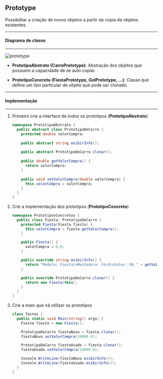 ## Prototype

Possibilitar a criação de novos objetos a partir da cópia de objetos existentes.

***
#### Diagrama de classe
***

![prototype](https://cloud.githubusercontent.com/assets/14116020/26185361/df214346-3b60-11e7-822b-dc6c89584d9c.png)

* **PrototipoAbstrato (CarroPrototype)**: Abstração dos objetos que possuem a capacidade de se auto copiar.

* **PrototipoConcreto (FiestaPrototype, GolPrototype, ...)**: Classe que define um tipo particular de objeto que pode ser clonado.

***
#### Implementação
***

1. Primeiro crie a interface de todos os prototipos (**PrototipoAbstrato**)

    ```c#
    namespace PrototipoAbstrato {
      public abstract class PrototipoDeCarro {
        protected double valorCompra;
      
        public abstract string exibirInfo();
      
        public abstract PrototipoDeCarro clonar();
      
        public double getValorCompra() {
          return valorCompra;
        }
      
        public void setValorCompra(double valorCompra) {
          this.valorCompra = valorCompra;
        }
      }
    }
    ```

2. Crie a implementação dos prototipos (**PrototipoConcreto**)

    ```c#
    namespace PrototiposConcretos {
      public class Fiesta: PrototipoDeCarro {
        protected Fiesta(Fiesta fiesta) {
          this.valorCompra = fiesta.getValorCompra();
        }
    
        public Fiesta() {
          valorCompra = 0.0;
        }
    
        public override string exibirInfo() {
          return "Modelo: Fiesta\nMontadora: Ford\nValor: R$ " + getValorCompra();
        }
    
        public override PrototipoDeCarro clonar() {
          return new Fiesta(this);
        }
      }
    }
    ```

3. Crie a main que irá utilizar os prototipos

    ```c#
    class Testes {
      public static void Main(string[] args) {
        Fiesta fiesta = new Fiesta();
    
        PrototipoDeCarro fiestaNovo = fiesta.clonar();
        fiestaNovo.setValorCompra(26900.0);
    
        PrototipoDeCarro fiestaUsado = fiesta.clonar();
        fiestaUsado.setValorCompra(16000.0);
    
        Console.WriteLine(fiestaNovo.exibirInfo());
        Console.WriteLine(fiestaUsado.exibirInfo());
      }
    }
    ```
